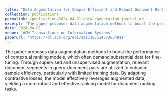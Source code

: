 ```yaml
---
title: "Data Augmentation for Sample Efficient and Robust Document Ranking"
collection: publications
permalink: /publication/2024-04-01-data-agmentation-journal.md
excerpt: 'The paper proposes data augmentation methods to boost the performance of contextual ranking models, which often demand substantial data for fine-tuning. Through supervised and unsupervised augmentation, relevant document segments in query-document pairs are utilized to enhance sample efficiency, particularly with limited training data. By adapting contrastive losses, the model effectively leverages augmented data, yielding a more robust and effective ranking model for document ranking tasks.'
date: 2024-04-01
venue: 'ACM Transactions on Information Systems'
paperurl: 'https://dl.acm.org/doi/abs/10.1145/3634911'
---
```

The paper proposes data augmentation methods to boost the performance of contextual ranking models, which often demand substantial data for fine-tuning. Through supervised and unsupervised augmentation, relevant document segments in query-document pairs are utilized to enhance sample efficiency, particularly with limited training data. By adapting contrastive losses, the model effectively leverages augmented data, yielding a more robust and effective ranking model for document ranking tasks.
